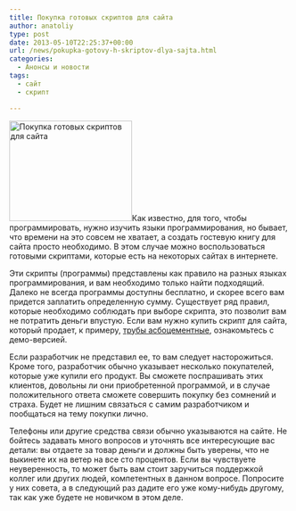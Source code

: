 ```yaml
---
title: Покупка готовых скриптов для сайта
author: anatoliy
type: post
date: 2013-05-10T22:25:37+00:00
url: /news/pokupka-gotovy-h-skriptov-dlya-sajta.html
categories:
  - Анонсы и новости
tags:
  - сайт
  - скрипт

---
```

[<img class="alignleft size-full wp-image-2465" alt="Покупка готовых скриптов для сайта" src="http://dotnetcoding.ru/wp-content/uploads/2013/05/062.jpg" width="220" height="180" />][1]Как известно, для того, чтобы программировать, нужно изучить языки программирования, но бывает, что времени на это совсем не хватает, а создать гостевую книгу для сайта просто необходимо. В этом случае можно воспользоваться готовыми скриптами, которые есть на некоторых сайтах в интернете. <!--more-->

Эти скрипты (программы) представлены как правило на разных языках программирования, и вам необходимо только найти подходящий. Далеко не всегда программы доступны бесплатно, и скорее всего вам придется заплатить определенную сумму. Существует ряд правил, которые необходимо соблюдать при выборе скрипта, это позволит вам не потратить деньги впустую. Если вам нужно купить скрипт для сайта, который продает, к примеру, <span style="text-decoration: underline;"><a href="http://gbi4.ru/truby/asbestocementnye-truby-i-mufty.html">трубы асбоцементные</a></span>, ознакомьтесь с демо-версией.

Если разработчик не представил ее, то вам следует насторожиться. Кроме того, разработчик обычно указывает несколько покупателей, которые уже купили его продукт. Вы сможете поспрашивать этих клиентов, довольны ли они приобретенной программой, и в случае положительного ответа сможете совершить покупку без сомнений и страха. Будет не лишним связаться с самим разработчиком и пообщаться на тему покупки лично.

Телефоны или другие средства связи обычно указываются на сайте. Не бойтесь задавать много вопросов и уточнять все интересующие вас детали: вы отдаете за товар деньги и должны быть уверены, что не выкинете их на ветер на все сто процентов. Если вы чувствуете неуверенность, то может быть вам стоит заручиться поддержкой коллег или других людей, компетентных в данном вопросе. Попросите у них совета, а в следующий раз дадите его уже кому-нибудь другому, так как уже будете не новичком в этом деле.

 [1]: http://dotnetcoding.ru/wp-content/uploads/2013/05/062.jpg